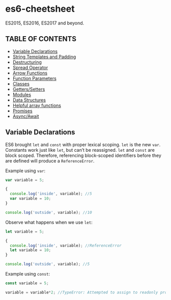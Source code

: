 # es6-cheetsheet
ES2015, ES2016, ES2017 and beyond.

## TABLE OF CONTENTS
- [Variable Declarations](#variable-declarations)
- [String Templates and Padding](#string-templates-and-padding)
- [Destructuring](#destructing)
- [Spread Operator](#spread-operator)
- [Arrow Functions](#arrow-functions)
- [Function Parameters](#function-parameters)
- [Classes](#classes)
- [Getters/Setters](#getters-setters)
- [Modules](#modules)
- [Data Structures](#data-structures)
- [Helpful array functions](#helpful-array-functions)
- [Promises](#promises)
- [Async/Await](#async-await)

## Variable Declarations

ES6 brought `let` and `const` with proper lexical scoping.
`let` is the new `var`. Constants work just like `let`, but can’t be reassigned.
`let` and `const` are block scoped. Therefore, referencing
block-scoped identifiers before they are defined will produce
a `ReferenceError`.

Example using `var`:

```javascript
var variable = 5;

{
  console.log('inside', variable); //5
  var variable = 10;
}

console.log('outside', variable); //10
```

Observe what happens when we use `let`:

```javascript
let variable = 5;

{
  console.log('inside', variable); //ReferenceError
  let variable = 10;
}

console.log('outside', variable); //5
```

Example using `const`:

```javascript
const variable = 5;

variable = variable*2; //TypeError: Attempted to assign to readonly property.
```

